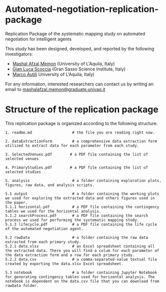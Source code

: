 # Automated-negotiation-replication-package
Replication Package of the systematic mapping study on automated negotiation for intelligent agents

This study has been designed, developed, and reported by the following investigators:

- [Mashal Afzal Memon](https://scholar.google.com/citations?user=Mnu_k-8AAAAJ&hl=en) (University of L'Aquila, Italy)
- [Gian Luca Scoccia](https://scholar.google.com/citations?user=y8EX4DAAAAAJ&hl=en) (Gran Sasso Science Institute, Italy)
- [Marco Autili](https://scholar.google.com/citations?user=s8F7eWIAAAAJ&hl=en&oi=ao) University of L'Aquila, Italy)

For any information, interested researchers can contact us by writing an email to [mashalafzal.memon@graduate.univaq.it](mailto:mashalafzal.memon@graduate.univaq.it)

# Structure of the replication package
This replication package is organized according to the following structure.
```
1. readme.md                  # the file you are reading right now.

2. dataExtractionForm         # a comprehensive data extraction form utilized to extract data for each parameter from each study.

3. SelectedVenues.pdf        # a PDF file containing the list of selected venues

4. PrimaryStudies.pdf        # a PDF file containing the list of selected studies

5. analysis                   # a folder containing exploration plots, figures, raw data, and analysis scripts.

5.1 output                    # a folder containing the working plots we used for exploring the extracted data and others figures used in the paper.
5.1.1 horizontal.pdf          # a PDF file containing the contingency tables we used for the horizontal analysis.
5.1.2 searchProcess.pdf       # a PDF file containing the search process we used for performing the systematic mapping study.
5.1.3 lifecycle.pdf           # a PDF file containing the life cycle of the automated negotiation agent.

5.2 rawData                   # a folder containing the raw data extracted from each primary study.
5.2.1 data.xlsx               # an Excel spreadsheet containing all the extracted data. There you will find a colum for each parameter of the data extraction form and a row for each primary study.
5.2.2 data.csv                # a comma-separated-value textual file created by exporting the data.xlsx Excel spreadsheet.

5.3 notebook                  # a folder containing Jupyter Notebook for generating contingency tables used for horizontal analysis. The notebook is dependent on the data.csv file that you can download from rawData folder.
```
 
